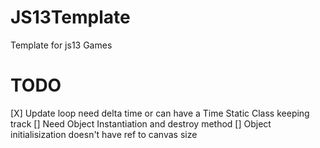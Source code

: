 # JS13Template

Template for js13 Games

# TODO

[X] Update loop need delta time or can have a Time Static Class keeping track
[] Need Object Instantiation and destroy method
[] Object initialisization doesn't have ref to canvas size
